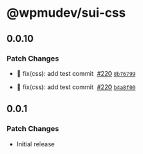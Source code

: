 # @wpmudev/sui-css

## 0.0.10

### Patch Changes

- 🐛&nbsp;fix(css): add test
  commit&nbsp;&nbsp;[#220](https://github.com/wpmudev/sui-react/pull/220)&nbsp;[`8b76799`](https://github.com/wpmudev/sui-react/commit/8b767994531c29934be1149eeb407d16bcc9cb3c)

- 🐛&nbsp;fix(css): add test
  commit&nbsp;&nbsp;[#220](https://github.com/wpmudev/sui-react/pull/220)&nbsp;[`b4a8f00`](https://github.com/wpmudev/sui-react/commit/b4a8f00e22318d1611ab13c27acd438c03fa7279)

## 0.0.1

### Patch Changes

- Initial release
